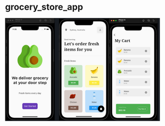 # grocery_store_app

![Alt text](https://github.com/falconsoft3d/images/blob/main/grocery2.png?raw=true "Grocery Store")
